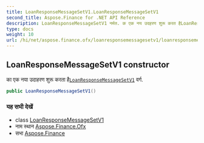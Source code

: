 ```yaml
---
title: LoanResponseMessageSetV1.LoanResponseMessageSetV1
second_title: Aspose.Finance for .NET API Reference
description: LoanResponseMessageSetV1 नर्मत. क एक नय उदहरण शुरू करत हैLoanResponseMessageSetV1 वर्ग.
type: docs
weight: 10
url: /hi/net/aspose.finance.ofx/loanresponsemessagesetv1/loanresponsemessagesetv1/
---
```

## LoanResponseMessageSetV1 constructor

का एक नया उदाहरण शुरू करता है[`LoanResponseMessageSetV1`](../) वर्ग.

```csharp
public LoanResponseMessageSetV1()
```

### यह सभी देखें

* class [LoanResponseMessageSetV1](../)
* नाम स्थान [Aspose.Finance.Ofx](../../loanresponsemessagesetv1/)
* सभा [Aspose.Finance](../../../)


